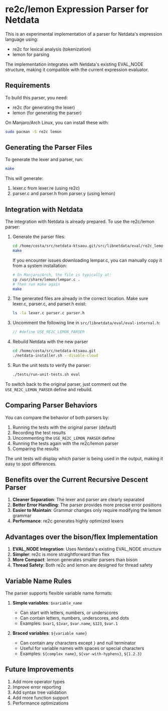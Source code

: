 # re2c/lemon Expression Parser for Netdata

This is an experimental implementation of a parser for Netdata's expression language using:
- re2c for lexical analysis (tokenization)
- lemon for parsing

The implementation integrates with Netdata's existing EVAL_NODE structure, making it compatible with the current expression evaluator.

## Requirements

To build this parser, you need:

- re2c (for generating the lexer)
- lemon (for generating the parser)

On Manjaro/Arch Linux, you can install these with:

```bash
sudo pacman -S re2c lemon
```

## Generating the Parser Files

To generate the lexer and parser, run:

```bash
make
```

This will generate:
1. lexer.c from lexer.re (using re2c)
2. parser.c and parser.h from parser.y (using lemon)

## Integration with Netdata

The integration with Netdata is already prepared. To use the re2c/lemon parser:

1. Generate the parser files:
   ```bash
   cd /home/costa/src/netdata-ktsaou.git/src/libnetdata/eval/re2c_lemon
   make
   ```

   If you encounter issues downloading lempar.c, you can manually copy it from a system installation:
   ```bash
   # On Manjaro/Arch, the file is typically at:
   cp /usr/share/lemon/lempar.c .
   # Then run make again
   make
   ```

2. The generated files are already in the correct location. Make sure lexer.c, parser.c, and parser.h exist:
   ```bash
   ls -la lexer.c parser.c parser.h
   ```

3. Uncomment the following line in `src/libnetdata/eval/eval-internal.h`:
   ```c
   // #define USE_RE2C_LEMON_PARSER
   ```

4. Rebuild Netdata with the new parser
   ```bash
   cd /home/costa/src/netdata-ktsaou.git
   ./netdata-installer.sh --disable-cloud
   ```

5. Run the unit tests to verify the parser:
   ```bash
   ./tests/run-unit-tests.sh eval
   ```

To switch back to the original parser, just comment out the `USE_RE2C_LEMON_PARSER` define and rebuild.

## Comparing Parser Behaviors

You can compare the behavior of both parsers by:

1. Running the tests with the original parser (default)
2. Recording the test results
3. Uncommenting the `USE_RE2C_LEMON_PARSER` define
4. Running the tests again with the re2c/lemon parser
5. Comparing the results

The unit tests will display which parser is being used in the output, making it easy to spot differences.

## Benefits over the Current Recursive Descent Parser

1. **Cleaner Separation**: The lexer and parser are clearly separated
2. **Better Error Handling**: The parser provides more precise error positions
3. **Easier to Maintain**: Grammar changes only require modifying the lemon grammar
4. **Performance**: re2c generates highly optimized lexers

## Advantages over the bison/flex Implementation

1. **EVAL_NODE Integration**: Uses Netdata's existing EVAL_NODE structure
2. **Simpler**: re2c is more straightforward than flex
3. **More Compact**: lemon generates smaller parsers than bison
4. **Thread Safety**: Both re2c and lemon are designed for thread safety

## Variable Name Rules

The parser supports flexible variable name formats:

1. **Simple variables**: `$variable_name`
   - Can start with letters, numbers, or underscores
   - Can contain letters, numbers, underscores, and dots
   - Examples: `$var1`, `$1var`, `$var.name`, `$123`, `$var.1`

2. **Braced variables**: `${variable name}`
   - Can contain any characters except `}` and null terminator
   - Useful for variable names with spaces or special characters
   - Examples: `${complex name}`, `${var-with-hyphens}`, `${1.2.3}`

## Future Improvements

1. Add more operator types
2. Improve error reporting
3. Add syntax tree validation
4. Add more function support
5. Performance optimizations
